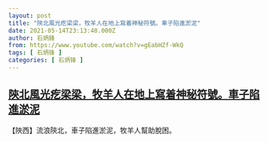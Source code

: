 ```yaml
---
layout: post
title: "陝北風光疙梁梁，牧羊人在地上寫着神秘符號。車子陷進淤泥"
date: 2021-05-14T23:13:48.000Z
author: 石炳鋒
from: https://www.youtube.com/watch?v=gEabHZf-WkQ
tags: [ 石炳锋 ]
categories: [ 石炳锋 ]
---
```

<!--1621034028000-->
[陝北風光疙梁梁，牧羊人在地上寫着神秘符號。車子陷進淤泥](https://www.youtube.com/watch?v=gEabHZf-WkQ)
------

<div>
【陜西】流浪陝北，車子陷進淤泥，牧羊人幫助脫困。
</div>
